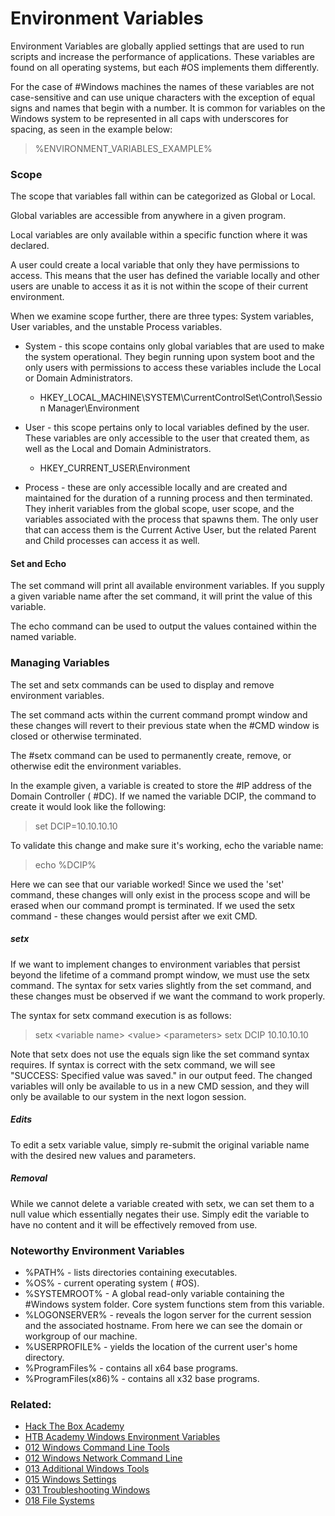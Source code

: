 # Environment Variables

Environment Variables are globally applied settings that are used to run scripts and increase the performance of applications. These variables are found on all operating systems, but each #OS implements them differently. 

For the case of #Windows machines the names of these variables are not case-sensitive and can use unique characters with the exception of equal signs and names that begin with a number. It is common for variables on the Windows system to be represented in all caps with underscores for spacing, as seen in the example below:

>%ENVIRONMENT_VARIABLES_EXAMPLE%

### Scope

The scope that variables fall within can be categorized as Global or Local. 

Global variables are accessible from anywhere in a given program.

Local variables are only available within a specific function where it was declared.

A user could create a local variable that only they have permissions to access. This means that the user has defined the variable locally and other users are unable to access it as it is not within the scope of their current environment. 

When we examine scope further, there are three types: System variables, User variables, and the unstable Process variables.

- System - this scope contains only global variables that are used to make the system operational. They begin running upon system boot and the only users with permissions to access these variables include the Local or Domain Administrators.
	- HKEY_LOCAL_MACHINE\\SYSTEM\\CurrentControlSet\\Control\\Session Manager\\Environment

- User - this scope pertains only to local variables defined by the user. These variables are only accessible to the user that created them, as well as the Local and Domain Administrators. 
	- HKEY_CURRENT_USER\\Environment

- Process - these are only accessible locally and are created and maintained for the duration of a running process and then terminated. They inherit variables from the global scope, user scope, and the variables associated with the process that spawns them. The only user that can access them is the Current Active User, but the related Parent and Child processes can access it as well. 

#### Set and Echo

The set command will print all available environment variables. If you supply a given variable name after the set command, it will print the value of this variable. 

The echo command can be used to output the values contained within the named variable.

### Managing Variables

The set and setx commands can be used to display and remove environment variables. 

The set command acts within the current command prompt window and these changes will revert to their previous state when the #CMD window is closed or otherwise terminated.

The #setx command can be used to permanently create, remove, or otherwise edit the environment variables. 

In the example given, a variable is created to store the #IP address of the Domain Controller  ( #DC). If we named the variable DCIP, the command to create it would look like the following:

>set DCIP=10.10.10.10

To validate this change and make sure it's working, echo the variable name:

>echo %DCIP%

Here we can see that our variable worked! Since we used the 'set' command, these changes will only exist in the process scope and will be erased when our command prompt is terminated. If we used the setx command - these changes would persist after we exit CMD.

##### setx

If we want to implement changes to environment variables that persist beyond the lifetime of a command prompt window, we must use the setx command. The syntax for setx varies slightly from the set command, and these changes must be observed if we want the command to work properly.

The syntax for setx command execution is as follows:

>setx \<variable name> \<value> \<parameters>
>setx DCIP 10.10.10.10

Note that setx does not use the equals sign like the set command syntax requires. If syntax is correct with the setx command, we will see "SUCCESS: Specified value was saved." in our output feed. The changed variables will only be available to us in a new CMD session, and they will only be available to our system in the next logon session. 

##### Edits

To edit a setx variable value, simply re-submit the original variable name with the desired new values and parameters.

##### Removal

While we cannot delete a variable created with setx, we can set them to a null value which essentially negates their use. Simply edit the variable to have no content and it will be effectively removed from use.

### Noteworthy Environment Variables

- %PATH% - lists directories containing executables.
- %OS% - current operating system ( #OS).
- %SYSTEMROOT% - A global read-only variable containing the #Windows system folder. Core system functions stem from this variable. 
- %LOGONSERVER% - reveals the logon server for the current session and the associated hostname. From here we can see the domain or workgroup of our machine.
- %USERPROFILE% - yields the location of the current user's home directory.
- %ProgramFiles% - contains all x64 base programs.
- %ProgramFiles(x86)% - contains all x32 base programs.

### Related:

- [Hack The Box Academy](https://academy.hackthebox.com/ 'hack the box academy home page')
- [HTB Academy Windows Environment Variables](https://academy.hackthebox.com/module/167/section/1611 'HTB academy Windows Environment variables guide')
- [012 Windows Command Line Tools](012%20Windows%20Command%20Line%20Tools.md)
- [012 Windows Network Command Line](012%20Windows%20Network%20Command%20Line.md)
- [013 Additional Windows Tools](013%20Additional%20Windows%20Tools.md)
- [015 Windows Settings](015%20Windows%20Settings.md)
- [031 Troubleshooting Windows](031%20Troubleshooting%20Windows.md)
- [018 File Systems](018%20File%20Systems.md)